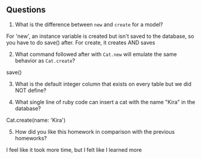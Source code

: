 ## Questions

1. What is the difference between `new` and `create` for a model?


For 'new', an instance variable is created but isn't saved to the database, so you have to do save() after. For create, it creates AND saves


2. What command followed after with `Cat.new` will emulate the same behavior as `Cat.create`?

save()


3. What is the default integer column that exists on every table but we did NOT define?


4. What single line of ruby code can insert a cat with the name "Kira" in the database?

Cat.create(name: 'Kira')

5. How did you like this homework in comparison with the previous homeworks?

I feel like it took more time, but I felt like I learned more 